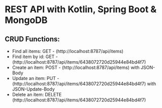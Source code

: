 # REST API with Kotlin, Spring Boot & MongoDB 

## CRUD Functions:
- Find all items: GET - (http://localhost:8787/api/items)
- Find item by id: GET - (http://localhost:8787/api/items/6438072720d25944e84bd4f7)
- Create an item: POST - (http://localhost:8787/api/items) with JSON-Body
- Update an item: PUT - (http://localhost:8787/api/items/6438072720d25944e84bd4f7) with JSON-Update-Body
- Delete an item: DELETE (http://localhost:8787/api/items/6438072720d25944e84bd4f7)